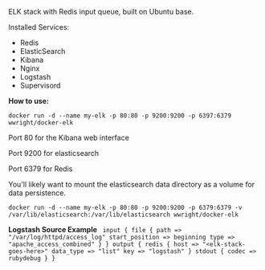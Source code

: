 ELK stack with Redis input queue, built on Ubuntu base.

Installed Services:
- Redis
- ElasticSearch
- Kibana
- Nginx
- Logstash
- Supervisord

**How to use:**

`docker run -d --name my-elk -p 80:80 -p 9200:9200 -p 6397:6379 wwright/docker-elk`

Port 80 for the Kibana web interface

Port 9200 for elasticsearch

Port 6379 for Redis

You'll likely want to mount the elasticsearch data directory as a volume for data persistence.

`docker run -d --name my-elk -p 80:80 -p 9200:9200 -p 6379:6379 -v /var/lib/elasticsearch:/var/lib/elasticsearch wwright/docker-elk`

**Logstash Source Example**
`
input {
    file {
        path => "/var/log/httpd/access_log"
        start_position => beginning
        type => "apache_access_combined"
    }
}
output {
    redis {
        host => "<elk-stack-goes-here>"
        data_type => "list"
        key => "logstash"
    }
    stdout { codec => rubydebug }
}`